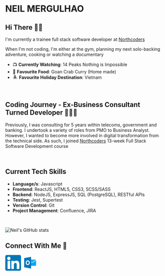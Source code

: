 # NEIL MERGULHAO

## Hi There 👋🏽

I'm currently a trainee full stack software developer at [Northcoders]

<p>When I'm not coding, I'm either at the gym, planning my next solo-backing adventure, cooking or watching a documentary</p>

- 📺 **Currently Watching**: 14 Peaks Nothing is Impossible
- 🦀 **Favourite Food**: Goan Crab Curry (Home made)
- 🏝 **Favourite Holiday Destination**: Vietnam

<br />

## Coding Journey - Ex-Business Consultant Turned Developer 🧑🏾‍💻

Previously, I was consulting for 5 years within telecoms, government and banking. I undertook a variety of roles from PMO to Business Analyst. However, I wanted to become more involved in digital transformation from the technical side. As such, I joined [Northcoders] 13-week Full Stack Software Development course

<br />

## Current Tech Skills

- **Language/s**: Javascript
- **Frontend**: ReactJS, HTML5, CSS3, SCSS/SASS
- **Backend**: NodeJS, ExpressJS, SQL (PostgreSQL), RESTful APIs
- **Testing**: Jest, Supertest
- **Version Control**: Git
- **Project Management**: Confluence, JIRA

<br />

![Neil's GitHub stats](https://github-readme-stats.vercel.app/api?username=nmergulh&show_icons=true&theme=github_dark)

## Connect With Me 🔗

[<img src="images/linkedin.png" width="50px" height="50px" >](http://linkedin.com/in/neilmergulhao) [<img src="images/microsoft-outlook.svg" width="50px" height="50px" >](mailto:nmergulh@live.com)

[northcoders]: https://northcoders.com/
